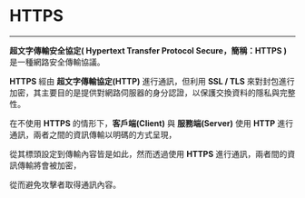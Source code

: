 # HTTPS

---

**超文字傳輸安全協定\( Hypertext Transfer Protocol Secure，簡稱：HTTPS \)** 是一種網路安全傳輸協議。

**HTTPS** 經由 **超文字傳輸協定\(HTTP\)** 進行通訊，但利用 **SSL \/ TLS** 來對封包進行加密，其主要目的是提供對網路伺服器的身分認證，以保護交換資料的隱私與完整性。

在不使用 **HTTPS** 的情形下，**客戶端\(Client\)** 與 **服務端\(Server\)** 使用 **HTTP** 進行通訊，兩者之間的資訊傳輸以明碼的方式呈現，

從其標頭設定到傳輸內容皆是如此，然而透過使用 **HTTPS** 進行通訊，兩者間的資訊傳輸將會被加密，

從而避免攻擊者取得通訊內容。

